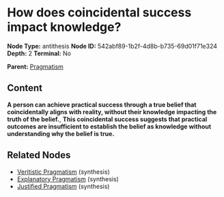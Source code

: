 # How does coincidental success impact knowledge?

**Node Type:** antithesis
**Node ID:** 542abf89-1b2f-4d8b-b735-69d01f71e324
**Depth:** 2
**Terminal:** No

**Parent:** [Pragmatism](pragmatism.md)

## Content

**A person can achieve practical success through a true belief that coincidentally aligns with reality, without their knowledge impacting the truth of the belief.**, **This coincidental success suggests that practical outcomes are insufficient to establish the belief as knowledge without understanding why the belief is true.**

## Related Nodes

- [Veritistic Pragmatism](veritistic-pragmatism.md) (synthesis)
- [Explanatory Pragmatism](explanatory-pragmatism.md) (synthesis)
- [Justified Pragmatism](justified-pragmatism.md) (synthesis)

